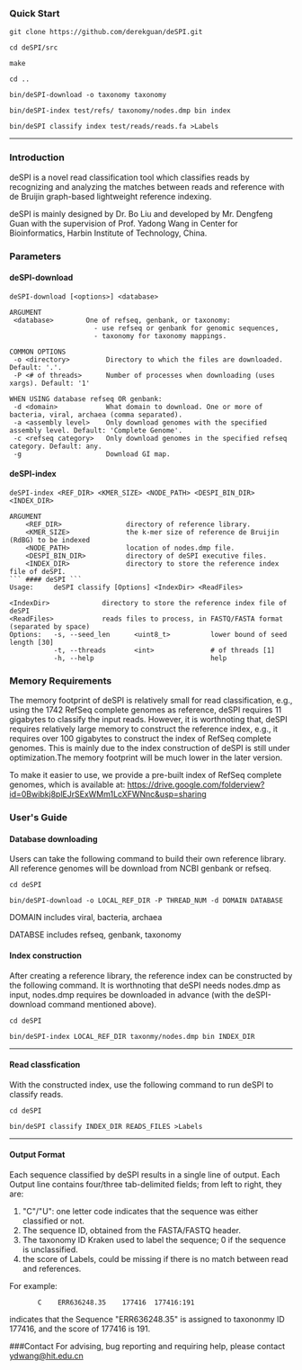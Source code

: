 ### Quick Start 

```
git clone https://github.com/derekguan/deSPI.git

cd deSPI/src

make

cd ..

bin/deSPI-download -o taxonomy taxonomy  

bin/deSPI-index test/refs/ taxonomy/nodes.dmp bin index

bin/deSPI classify index test/reads/reads.fa >Labels
```

---

### Introduction

deSPI is a novel read classification tool which classifies reads by recognizing and analyzing the matches between reads and reference with de Bruijin graph-based lightweight reference indexing.
 
deSPI is mainly designed by Dr. Bo Liu and developed by Mr. Dengfeng Guan with the supervision of Prof. Yadong Wang in Center for Bioinformatics, Harbin Institute of Technology, China.

### Parameters
#### deSPI-download
```
deSPI-download [<options>] <database>

ARGUMENT
 <database>        One of refseq, genbank, or taxonomy:
                     - use refseq or genbank for genomic sequences,
                     - taxonomy for taxonomy mappings.

COMMON OPTIONS
 -o <directory>         Directory to which the files are downloaded. Default: '.'.
 -P <# of threads>      Number of processes when downloading (uses xargs). Default: '1'

WHEN USING database refseq OR genbank:
 -d <domain>            What domain to download. One or more of bacteria, viral, archaea (comma separated).
 -a <assembly level>    Only download genomes with the specified assembly level. Default: 'Complete Genome'.
 -c <refseq category>   Only download genomes in the specified refseq category. Default: any.
 -g                     Download GI map.
```
#### deSPI-index
```
deSPI-index <REF_DIR> <KMER_SIZE> <NODE_PATH> <DESPI_BIN_DIR> <INDEX_DIR>

ARGUMENT
    <REF_DIR>                directory of reference library.
    <KMER_SIZE>              the k-mer size of reference de Bruijin (RdBG) to be indexed
    <NODE_PATH>              location of nodes.dmp file.
    <DESPI_BIN_DIR>          directory of deSPI executive files.
    <INDEX_DIR>              directory to store the reference index file of deSPI.
``` #### deSPI ```
Usage:     deSPI classify [Options] <IndexDir> <ReadFiles>

<IndexDir>             directory to store the reference index file of deSPI
<ReadFiles>            reads files to process, in FASTQ/FASTA format (separated by space)
Options:   -s, --seed_len      <uint8_t>          lower bound of seed length [30]
           -t, --threads       <int>              # of threads [1]
           -h, --help                             help
```

### Memory Requirements

The memory footprint of deSPI is relatively small for read classification, e.g., using the 1742 RefSeq complete genomes as reference, deSPI requires 11 gigabytes to classify the input reads. However, it is worthnoting that, deSPI requires relatively large memory to construct the reference index, e.g., it requires over 100 gigabytes to construct the index of RefSeq complete genomes. This is mainly due to the index construction of deSPI is still under optimization.The memory footprint will be much lower in the later version.

To make it easier to use, we provide a pre-built index of  RefSeq complete genomes, which is available at:
https://drive.google.com/folderview?id=0Bwibkj8plEJrSExWMm1LcXFWNnc&usp=sharing

### User's Guide

#### Database downloading
Users can take the following command to build their own reference library. All reference genomes will be download from NCBI genbank or refseq.

```
cd deSPI

bin/deSPI-download -o LOCAL_REF_DIR -P THREAD_NUM -d DOMAIN DATABASE 

```
DOMAIN includes viral, bacteria, archaea

DATABSE includes refseq, genbank, taxonomy



#### Index construction
After creating a reference library, the reference index can be constructed by the following command. It is worthnoting that deSPI needs nodes.dmp as input, nodes.dmp requires be downloaded in advance (with the deSPI-download command mentioned above).
```
cd deSPI

bin/deSPI-index LOCAL_REF_DIR taxonmy/nodes.dmp bin INDEX_DIR

```
---

#### Read classfication
With the constructed index, use the following command to run deSPI to classify reads.

```
cd deSPI

bin/deSPI classify INDEX_DIR READS_FILES >Labels

```
---

#### Output Format
Each sequence classified by deSPI results in a single line of output. Each Output line contains four/three tab-delimited fields; from left to right, they are:
1. "C"/"U": one letter code indicates that the sequence was either classified or not.
2. The sequence ID, obtained from the FASTA/FASTQ header.
3. The taxonomy ID Kraken used to label the sequence; 0 if the sequence is unclassified.
4. the score of Labels, could be missing if there is no match between read and references.

For example:

           C	ERR636248.35	177416	177416:191           
indicates that the Sequence "ERR636248.35" is assigned to taxononmy ID 177416, and the score of 177416 is 191.

###Contact
For advising, bug reporting and requiring help, please contact ydwang@hit.edu.cn 
